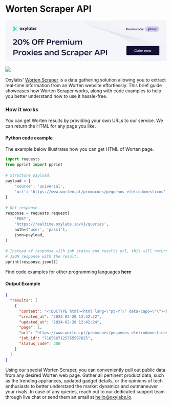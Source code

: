 # Worten Scraper API

[![Oxylabs promo code](https://raw.githubusercontent.com/oxylabs/product-integrations/refs/heads/master/Affiliate-Universal-1090x275.png)](https://oxylabs.go2cloud.org/aff_c?offer_id=7&aff_id=877&url_id=112)

[![](https://dcbadge.vercel.app/api/server/eWsVUJrnG5)](https://discord.gg/Pds3gBmKMH)

Oxylabs' [Worten Scraper](https://oxylabs.io/products/scraper-api/ecommerce/worten?utm_source=github&utm_medium=repositories&utm_campaign=product) is a data gathering solution allowing you to extract real-time information from an Worten website effortlessly. This brief guide showcases how Worten Scraper works, along with code examples to help you better understand how to use it hassle-free.

### How it works

You can get Worten results by providing your own URLs to our service. We can return the HTML for any page you like.

#### Python code example

The example below illustrates how you can get HTML of Worten page.

```python
import requests
from pprint import pprint

# Structure payload.
payload = {
    'source': 'universal',
    'url': 'https://www.worten.pt/promocoes/pequenos-eletrodomesticos'
}

# Get response.
response = requests.request(
    'POST',
    'https://realtime.oxylabs.io/v1/queries',
    auth=('user', 'pass1'),
    json=payload,
)

# Instead of response with job status and results url, this will return the
# JSON response with the result.
pprint(response.json())
```
Find code examples for other programming languages [**here**](https://github.com/oxylabs/worten-scraper/tree/main/code%20examples)

#### Output Example
```json
{
  "results": [
    {
      "content": "<!DOCTYPE html><html lang=\"pt-PT\" data-capo=\"\"><head><meta charset=\"utf-8\">\n<meta name=\"viewport\" co ... </html>",
      "created_at": "2024-02-20 12:42:22",
      "updated_at": "2024-02-20 12:42:24",
      "page": 1,
      "url": "https://www.worten.pt/promocoes/pequenos-eletrodomesticos",
      "job_id": "7165687125755597825",
      "status_code": 200
    }
  ]
}
```
Using our special Worten Scraper, you can conveniently pull out public data from any desired Worten web page. Gather all pertinent product data, such as the trending appliances, updated gadget details, or the opinions of tech enthusiasts to better understand the market dynamics and outmaneuver your rivals. In case of any queries, reach out to our dedicated support team through live chat or send them an email at hello@oxylabs.io.
